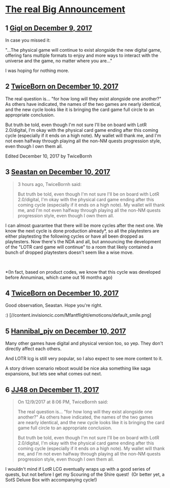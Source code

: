 # [The real Big Announcement](https://community.fantasyflightgames.com/topic/265058-the-real-big-announcement/)

## 1 [Gigl on December 9, 2017](https://community.fantasyflightgames.com/topic/265058-the-real-big-announcement/?do=findComment&comment=3117999)

In case you missed it:

"...The physical game will continue to exist alongside the new digital game, offering fans multiple formats to enjoy and more ways to interact with the universe and the game, no matter where you are..."

I was hoping for nothing more.

## 2 [TwiceBorn on December 10, 2017](https://community.fantasyflightgames.com/topic/265058-the-real-big-announcement/?do=findComment&comment=3118183)

The real question is... "for how long will they exist alongside one another?" As others have indicated, the names of the two games are nearly identical, and the new cycle looks like it is bringing the card game full circle to an appropriate conclusion.

But truth be told, even though I'm not sure I'll be on board with LotR 2.0/digital, I'm okay with the physical card game ending after this coming cycle (especially if it ends on a high note). My wallet will thank me, and I'm not even halfway through playing all the non-NM quests progression style, even though I own them all.   

Edited December 10, 2017 by TwiceBornh

## 3 [Seastan on December 10, 2017](https://community.fantasyflightgames.com/topic/265058-the-real-big-announcement/?do=findComment&comment=3118340)

> 3 hours ago, TwiceBornh said:
> 
> But truth be told, even though I'm not sure I'll be on board with LotR 2.0/digital, I'm okay with the physical card game ending after this coming cycle (especially if it ends on a high note). My wallet will thank me, and I'm not even halfway through playing all the non-NM quests progression style, even though I own them all.   

I can almost guarantee that there will be more cycles after the next one. We know the next cycle is done production already*, so all the playtesters are either playtesting the following cycles or have all been dropped as playtesters. Now there's the NDA and all, but announcing the development of the "LOTR card game will continue" to a room that likely contained a bunch of dropped playtesters doesn't seem like a wise move.

 

*(In fact, based on product codes, we know that this cycle was developed before Annuminas, which came out 16 months ago)

## 4 [TwiceBorn on December 10, 2017](https://community.fantasyflightgames.com/topic/265058-the-real-big-announcement/?do=findComment&comment=3118392)

Good observation, Seastan. Hope you're right.

:) [//content.invisioncic.com/Mfantflight/emoticons/default_smile.png]

## 5 [Hannibal_pjv on December 10, 2017](https://community.fantasyflightgames.com/topic/265058-the-real-big-announcement/?do=findComment&comment=3118837)

Many other games have digital and physical version too, so yep. They don't directly affect each others.

And LOTR lcg is still very popular, so I also expect to see more content to it.

A story driven scenario reboot would be nice aka something like saga expansions, but lets see what comes out next.

## 6 [JJ48 on December 11, 2017](https://community.fantasyflightgames.com/topic/265058-the-real-big-announcement/?do=findComment&comment=3119390)

> On 12/9/2017 at 8:06 PM, TwiceBornh said:
> 
> The real question is... "for how long will they exist alongside one another?" As others have indicated, the names of the two games are nearly identical, and the new cycle looks like it is bringing the card game full circle to an appropriate conclusion.
> 
> But truth be told, even though I'm not sure I'll be on board with LotR 2.0/digital, I'm okay with the physical card game ending after this coming cycle (especially if it ends on a high note). My wallet will thank me, and I'm not even halfway through playing all the non-NM quests progression style, even though I own them all.   

I wouldn't mind if LotR LCG eventually wraps up with a good series of quests, but not before I get my Scouring of the Shire quest!  (Or better yet, a SotS Deluxe Box with accompanying cycle!)

